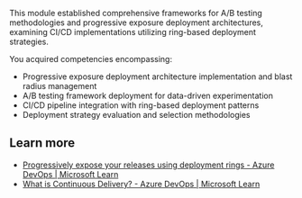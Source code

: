This module established comprehensive frameworks for A/B testing methodologies and progressive exposure deployment architectures, examining CI/CD implementations utilizing ring-based deployment strategies.

You acquired competencies encompassing:

- Progressive exposure deployment architecture implementation and blast radius management
- A/B testing framework deployment for data-driven experimentation
- CI/CD pipeline integration with ring-based deployment patterns
- Deployment strategy evaluation and selection methodologies

## Learn more

- [Progressively expose your releases using deployment rings - Azure DevOps \| Microsoft Learn](/azure/devops/migrate/phase-rollout-with-rings)
- [What is Continuous Delivery? - Azure DevOps \| Microsoft Learn](/devops/deliver/what-is-continuous-delivery)
